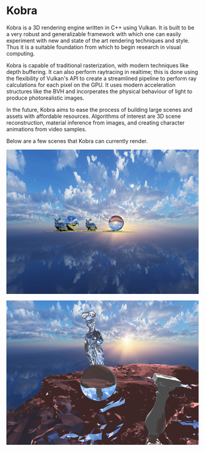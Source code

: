 # Kobra

Kobra is a 3D rendering engine written in C++ using Vulkan. It is built to be a very robust and generalizable framework with which one can easily experiment with new and state of the art rendering techniques and style. Thus it is a suitable foundation from which to begin research in visual computing.

Kobra is capable of traditional rasterization, with modern techniques like depth buffering. It can also perform raytracing in realtime; this is done using the flexibility of Vulkan's API to create a streamlined pipeline to perform ray calculations for each pixel on the GPU. It uses modern acceleration structures like the BVH and incorperates the physical behaviour of light to produce photorealistic images.

In the future, Kobra aims to ease the process of building large scenes and assets with affordable resources. Algorithms of interest are 3D scene reconstruction, material inference from images, and creating character animations from video samples.

Below are a few scenes that Kobra can currently render.

![](media/capture_1.png)

![](media/capture_2.png)

